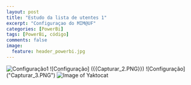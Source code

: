 ```yaml
---
layout: post
title: "Estudo da lista de utentes 1"
excerpt: "Configuraçao do MIM@UF"
categories: [PowerBi]
tags: [PowerBi, código]
comments: false
image:
  feature: header_powerbi.jpg
---
```

![Configuração1](Capturar_1.PNG)
![Configuração] ({{Capturar_2.PNG}})
![Configuração] ("Capturar_3.PNG")
![Image of Yaktocat](https://octodex.github.com/images/yaktocat.png)
